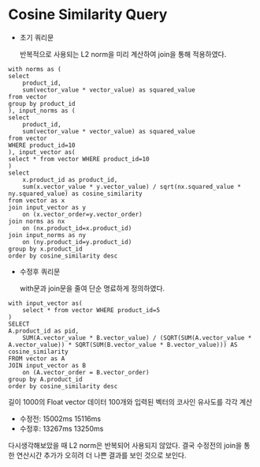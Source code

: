 # Cosine Similarity Query


- 초기 쿼리문

    반복적으로 사용되는 L2 norm을 미리 계산하여 join을 통해 적용하였다.

```
with norms as (
select
    product_id,
    sum(vector_value * vector_value) as squared_value
from vector
group by product_id
), input_norms as (
select
    product_id,
    sum(vector_value * vector_value) as squared_value
from vector
WHERE product_id=10
), input_vector as(
select * from vector WHERE product_id=10
)
select
    x.product_id as product_id,
    sum(x.vector_value * y.vector_value) / sqrt(nx.squared_value * ny.squared_value) as cosine_similarity
from vector as x
join input_vector as y
    on (x.vector_order=y.vector_order)
join norms as nx
    on (nx.product_id=x.product_id)
join input_norms as ny
    on (ny.product_id=y.product_id)
group by x.product_id
order by cosine_similarity desc
```

- 수정후 쿼리문

    with문과 join문을 줄여 단순 명료하게 정의하였다.
```
with input_vector as(
    select * from vector WHERE product_id=5
)
SELECT
A.product_id as pid,
    SUM(A.vector_value * B.vector_value) / (SQRT(SUM(A.vector_value * A.vector_value)) * SQRT(SUM(B.vector_value * B.vector_value))) AS cosine_similarity
FROM vector as A
JOIN input_vector as B
    on (A.vector_order = B.vector_order)
group by A.product_id
order by cosine_similarity desc
```

길이 1000의 Float vector 데이터 100개와 입력된 벡터의 코사인 유사도를 각각 계산
- 수정전: 15002ms 15116ms
- 수정후: 13267ms 13250ms

다시생각해보았을 때 L2 norm은 반복되어 사용되지 않았다. 결국 수정전의 join을 통한 연산시간 추가가 오히려 더 나쁜 결과를 보인 것으로 보인다.


